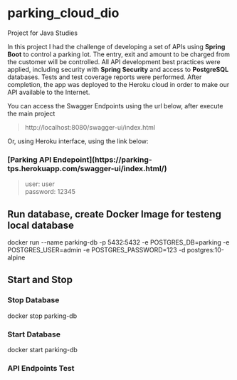 # parking_cloud_dio
Project for Java Studies

In this project I had the challenge of developing a set of APIs using **Spring Boot** to control a parking lot. The entry, exit and amount to be charged from the customer will be controlled. All API development best practices were applied, including security with **Spring Security** and access to **PostgreSQL** databases. Tests and test coverage reports were performed. After completion, the app was deployed to the Heroku cloud in order to make our API available to the Internet.

You can access the Swagger Endpoints using the url below, after execute the main project
> http://localhost:8080/swagger-ui/index.html

Or, using Heroku interface, using the link below:<br>

<h3>[Parking API Endepoint](https://parking-tps.herokuapp.com/swagger-ui/index.html/) </h3>

> user: user <br>
> password: 12345

## Run database, create Docker Image for testeng local database
docker run --name parking-db -p 5432:5432 -e POSTGRES_DB=parking -e POSTGRES_USER=admin -e POSTGRES_PASSWORD=123 -d postgres:10-alpine

## Start and Stop

### Stop Database
docker stop parking-db

### Start Database
docker start parking-db

### API Endpoints Test

